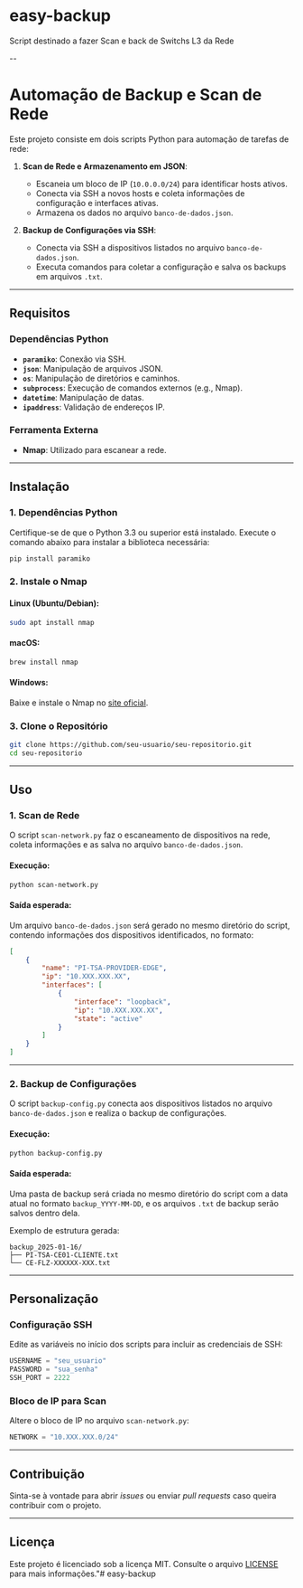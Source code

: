 # easy-backup
Script destinado a fazer Scan e back de Switchs L3 da Rede


--

# **Automação de Backup e Scan de Rede**

Este projeto consiste em dois scripts Python para automação de tarefas de rede:

1. **Scan de Rede e Armazenamento em JSON**:
   - Escaneia um bloco de IP (`10.0.0.0/24`) para identificar hosts ativos.
   - Conecta via SSH a novos hosts e coleta informações de configuração e interfaces ativas.
   - Armazena os dados no arquivo `banco-de-dados.json`.

2. **Backup de Configurações via SSH**:
   - Conecta via SSH a dispositivos listados no arquivo `banco-de-dados.json`.
   - Executa comandos para coletar a configuração e salva os backups em arquivos `.txt`.

---

## **Requisitos**

### **Dependências Python**
- **`paramiko`**: Conexão via SSH.
- **`json`**: Manipulação de arquivos JSON.
- **`os`**: Manipulação de diretórios e caminhos.
- **`subprocess`**: Execução de comandos externos (e.g., Nmap).
- **`datetime`**: Manipulação de datas.
- **`ipaddress`**: Validação de endereços IP.

### **Ferramenta Externa**
- **Nmap**: Utilizado para escanear a rede.

---

## **Instalação**

### **1. Dependências Python**
Certifique-se de que o Python 3.3 ou superior está instalado. Execute o comando abaixo para instalar a biblioteca necessária:
```bash
pip install paramiko
```

### **2. Instale o Nmap**
#### Linux (Ubuntu/Debian):
```bash
sudo apt install nmap
```

#### macOS:
```bash
brew install nmap
```

#### Windows:
Baixe e instale o Nmap no [site oficial](https://nmap.org/download.html).

### **3. Clone o Repositório**
```bash
git clone https://github.com/seu-usuario/seu-repositorio.git
cd seu-repositorio
```

---

## **Uso**

### **1. Scan de Rede**
O script `scan-network.py` faz o escaneamento de dispositivos na rede, coleta informações e as salva no arquivo `banco-de-dados.json`.

#### **Execução:**
```bash
python scan-network.py
```

#### **Saída esperada:**
Um arquivo `banco-de-dados.json` será gerado no mesmo diretório do script, contendo informações dos dispositivos identificados, no formato:
```json
[
    {
        "name": "PI-TSA-PROVIDER-EDGE",
        "ip": "10.XXX.XXX.XX",
        "interfaces": [
            {
                "interface": "loopback",
                "ip": "10.XXX.XXX.XX",
                "state": "active"
            }
        ]
    }
]
```

---

### **2. Backup de Configurações**
O script `backup-config.py` conecta aos dispositivos listados no arquivo `banco-de-dados.json` e realiza o backup de configurações.

#### **Execução:**
```bash
python backup-config.py
```

#### **Saída esperada:**
Uma pasta de backup será criada no mesmo diretório do script com a data atual no formato `backup_YYYY-MM-DD`, e os arquivos `.txt` de backup serão salvos dentro dela.

Exemplo de estrutura gerada:
```
backup_2025-01-16/
├── PI-TSA-CE01-CLIENTE.txt
└── CE-FLZ-XXXXXX-XXX.txt
```

---

## **Personalização**

### **Configuração SSH**
Edite as variáveis no início dos scripts para incluir as credenciais de SSH:
```python
USERNAME = "seu_usuario"
PASSWORD = "sua_senha"
SSH_PORT = 2222
```

### **Bloco de IP para Scan**
Altere o bloco de IP no arquivo `scan-network.py`:
```python
NETWORK = "10.XXX.XXX.0/24"
```

---

## **Contribuição**
Sinta-se à vontade para abrir _issues_ ou enviar _pull requests_ caso queira contribuir com o projeto.

---

## **Licença**
Este projeto é licenciado sob a licença MIT. Consulte o arquivo [LICENSE](LICENSE) para mais informações."# easy-backup
